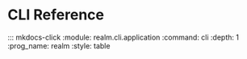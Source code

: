 # CLI Reference

::: mkdocs-click
    :module: realm.cli.application
    :command: cli
    :depth: 1
    :prog_name: realm
    :style: table
